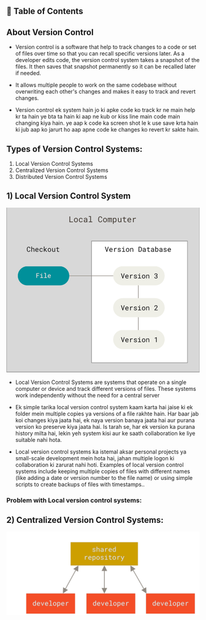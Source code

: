 ## 📝 Table of Contents 



## About Version Control 


- Version control is a software that help to track 
changes to a code or set of files over time so that you can recall specific versions later. As a developer edits code, the version control system takes a snapshot of the files. It then saves that snapshot permanently so it can be recalled later if needed.

- It allows multiple people to work on the same codebase without overwriting each other's changes and makes it easy to track and revert changes.

- Version control ek system hain jo ki apke code ko track kr ne main help kr ta hain ye bta ta hain ki aap ne kub or kiss line main code main changing kiya hain. ye aap k code ka screen shot le k use save krta hain ki jub aap ko jarurt ho aap apne code ke changes ko revert kr sakte hain.
  
## Types of Version Control Systems: 
1. Local Version Control Systems
2.  Centralized Version Control Systems
3.  Distributed Version Control Systems

## 1) Local Version Control System

<img src="./Image/Screenshot at 2024-04-20 16-56-34.png">

- Local Version Control Systems are systems that operate on a single computer or device and track different versions of files. These systems work independently without the need for a central server
  
- Ek simple tarika local version control system kaam karta hai jaise ki ek folder mein multiple copies ya versions of a file rakhte hain. Har baar jab koi changes kiya jaata hai, ek naya version banaya jaata hai aur purana version ko preserve kiya jaata hai. Is tarah se, har ek version ka purana history milta hai, lekin yeh system kisi aur ke saath collaboration ke liye suitable nahi hota.
  

- Local version control systems ka istemal aksar personal projects ya small-scale development mein hota hai, jahan multiple logon ki collaboration ki zarurat nahi hoti. Examples of local version control systems include keeping multiple copies of files with different names (like adding a date or version number to the file name) or using simple scripts to create backups of files with timestamps..



### Problem with Local version control systems:


## 2) Centralized Version Control Systems:

<img src="./Image/Screenshot at 2024-04-20 16-57-07.png">


